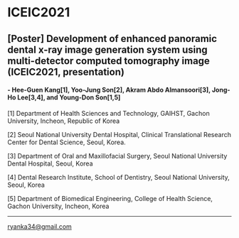 # ICEIC2021


## [Poster] Development of enhanced panoramic dental x-ray image generation system using multi-detector computed tomography image (ICEIC2021, presentation)


#### - Hee-Guen Kang[1], Yoo-Jung Son[2], Akram Abdo Almansoori[3], Jong-Ho Lee[3,4], and Young-Don Son[1,5]



 [1] Department of Health Sciences and Technology, GAIHST, Gachon University, Incheon, Republic of Korea 

 [2] Seoul National University Dental Hospital, Clinical Translational Research Center for Dental Science, Seoul, Korea. 

 [3] Department of Oral and Maxillofacial Surgery, Seoul National University Dental Hospital, Seoul, Korea 

 [4] Dental Research Institute, School of Dentistry, Seoul National University, Seoul, Korea 

[5] Department of Biomedical Engineering, College of Health Science, Gachon University, Incheon, Korea

___

ryanka34@gmail.com
